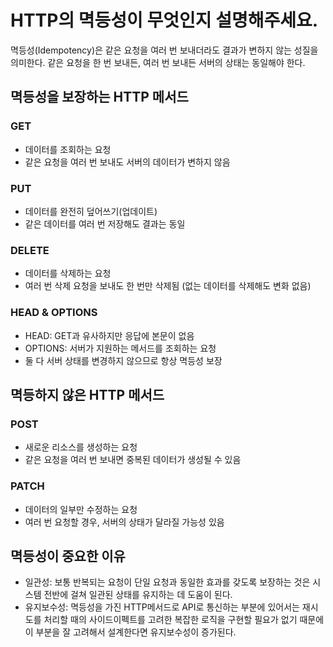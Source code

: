 # HTTP의 멱등성이 무엇인지 설명해주세요.

멱등성(Idempotency)은 같은 요청을 여러 번 보내더라도 결과가 변하지 않는 성질을 의미한다. 같은 요청을 한 번 보내든, 여러 번 보내든 서버의 상태는 동일해야 한다.

## 멱등성을 보장하는 HTTP 메서드

### GET

- 데이터를 조회하는 요청
- 같은 요청을 여러 번 보내도 서버의 데이터가 변하지 않음

### PUT

- 데이터를 완전히 덮어쓰기(업데이트)
- 같은 데이터를 여러 번 저장해도 결과는 동일

### DELETE

- 데이터를 삭제하는 요청
- 여러 번 삭제 요청을 보내도 한 번만 삭제됨 (없는 데이터를 삭제해도 변화 없음)

### HEAD & OPTIONS

- HEAD: GET과 유사하지만 응답에 본문이 없음
- OPTIONS: 서버가 지원하는 메서드를 조회하는 요청
- 둘 다 서버 상태를 변경하지 않으므로 항상 멱등성 보장

## 멱등하지 않은 HTTP 메서드

### POST

- 새로운 리소스를 생성하는 요청
- 같은 요청을 여러 번 보내면 중복된 데이터가 생성될 수 있음

### PATCH

- 데이터의 일부만 수정하는 요청
- 여러 번 요청할 경우, 서버의 상태가 달라질 가능성 있음

## 멱등성이 중요한 이유

- 일관성: 보통 반복되는 요청이 단일 요청과 동일한 효과를 갖도록 보장하는 것은 시스템 전반에 걸쳐 일관된 상태를 유지하는 데 도움이 된다.
- 유지보수성: 멱등성을 가진 HTTP메서드로 API로 통신하는 부분에 있어서는 재시도를 처리할 때의 사이드이펙트를 고려한 복잡한 로직을 구현할 필요가 없기 때문에 이 부분을 잘 고려해서 설계한다면 유지보수성이 증가된다.
